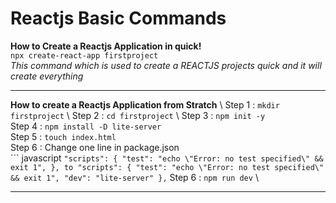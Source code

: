# Reactjs Basic Commands
	
**How to Create a Reactjs Application in quick!**\
		`npx create-react-app firstproject`\
	*This command which is used to create a REACTJS projects quick and it will create everything*

**************************************************************


**How to create a Reactjs Application from Stratch** \ 
	Step 1 : `mkdir firstproject` \ 
	Step 2 : `cd firstproject` \ 
	Step 3 : `npm init -y` \
	Step 4 : `npm install -D lite-server` \
	Step 5 : `touch index.html` \
	Step 6 : Change one line in package.json \
	``` javascript
				`"scripts": {
    "test": "echo \"Error: no test specified\" && exit 1",
  },
  			to
  			"scripts": {
    "test": "echo \"Error: no test specified\" && exit 1",
    "dev": "lite-server"
  },`
	Step 6 : `npm run dev` \


**************************************************************



